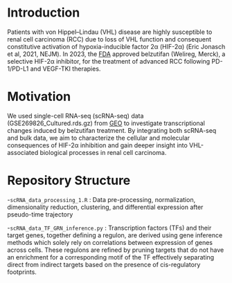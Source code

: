 # Introduction
Patients with von Hippel–Lindau (VHL) disease are highly susceptible to renal cell carcinoma (RCC) due to loss of VHL function and consequent constitutive activation of hypoxia-inducible factor 2α (HIF-2α) (Eric Jonasch et al, 2021, NEJM). In 2023, the [FDA](https://www.fda.gov/drugs/resources-information-approved-drugs/fda-approves-belzutifan-advanced-renal-cell-carcinoma#:~:text=The%20most%20common%20adverse%20reactions,(formerly%20Twitter)%20@FDAOncology%20) approved belzutifan (Welireg, Merck), a selective HIF-2α inhibitor, for the treatment of advanced RCC following PD-1/PD-L1 and VEGF-TKI therapies.

# Motivation

We used single-cell RNA-seq (scRNA-seq) data (GSE269826_Cultured.rds.gz) from [GEO](https://www.ncbi.nlm.nih.gov/geo/query/acc.cgi?acc=GSE269826) to investigate transcriptional changes induced by belzutifan treatment. By integrating both scRNA-seq and bulk data, we aim to characterize the cellular and molecular consequences of HIF-2α inhibition and gain deeper insight into VHL-associated biological processes in renal cell carcinoma.

# Repository Structure
-`scRNA_data_processing_1.R` : Data pre-processing, normalization, dimensionality reduction, clustering, and differential expression after pseudo-time trajectory 

-`scRNA_data_TF_GRN_inference.py` : Transcription factors (TFs) and their target genes, together defining a regulon, are derived using gene inference methods which solely rely on correlations between expression of genes across cells. These regulons are refined by pruning targets that do not have an enrichment for a corresponding motif of the TF effectively separating direct from indirect targets based on the presence of cis-regulatory footprints.
